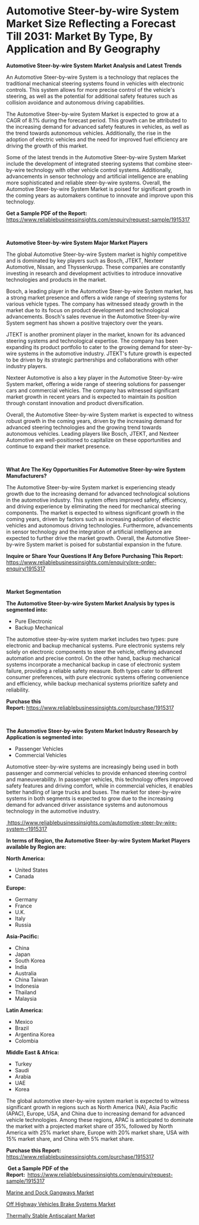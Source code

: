 <p><h1>Automotive Steer-by-wire System Market Size Reflecting a Forecast Till 2031: Market By Type, By Application and By Geography</h1></p><p><strong>Automotive Steer-by-wire System Market Analysis and Latest Trends</strong></p>
<p><p>An Automotive Steer-by-wire System is a technology that replaces the traditional mechanical steering systems found in vehicles with electronic controls. This system allows for more precise control of the vehicle's steering, as well as the potential for additional safety features such as collision avoidance and autonomous driving capabilities.</p><p>The Automotive Steer-by-wire System Market is expected to grow at a CAGR of 8.1% during the forecast period. This growth can be attributed to the increasing demand for advanced safety features in vehicles, as well as the trend towards autonomous vehicles. Additionally, the rise in the adoption of electric vehicles and the need for improved fuel efficiency are driving the growth of this market.</p><p>Some of the latest trends in the Automotive Steer-by-wire System Market include the development of integrated steering systems that combine steer-by-wire technology with other vehicle control systems. Additionally, advancements in sensor technology and artificial intelligence are enabling more sophisticated and reliable steer-by-wire systems. Overall, the Automotive Steer-by-wire System Market is poised for significant growth in the coming years as automakers continue to innovate and improve upon this technology.</p></p>
<p><strong>Get a Sample PDF of the Report:&nbsp;</strong> <a href="https://www.reliablebusinessinsights.com/enquiry/request-sample/1915317">https://www.reliablebusinessinsights.com/enquiry/request-sample/1915317</a></p>
<p>&nbsp;</p>
<p><strong>Automotive Steer-by-wire System Major Market Players</strong></p>
<p><p>The global Automotive Steer-by-wire System market is highly competitive and is dominated by key players such as Bosch, JTEKT, Nexteer Automotive, Nissan, and Thyssenkrupp. These companies are constantly investing in research and development activities to introduce innovative technologies and products in the market.</p><p>Bosch, a leading player in the Automotive Steer-by-wire System market, has a strong market presence and offers a wide range of steering systems for various vehicle types. The company has witnessed steady growth in the market due to its focus on product development and technological advancements. Bosch's sales revenue in the Automotive Steer-by-wire System segment has shown a positive trajectory over the years.</p><p>JTEKT is another prominent player in the market, known for its advanced steering systems and technological expertise. The company has been expanding its product portfolio to cater to the growing demand for steer-by-wire systems in the automotive industry. JTEKT's future growth is expected to be driven by its strategic partnerships and collaborations with other industry players.</p><p>Nexteer Automotive is also a key player in the Automotive Steer-by-wire System market, offering a wide range of steering solutions for passenger cars and commercial vehicles. The company has witnessed significant market growth in recent years and is expected to maintain its position through constant innovation and product diversification.</p><p>Overall, the Automotive Steer-by-wire System market is expected to witness robust growth in the coming years, driven by the increasing demand for advanced steering technologies and the growing trend towards autonomous vehicles. Leading players like Bosch, JTEKT, and Nexteer Automotive are well-positioned to capitalize on these opportunities and continue to expand their market presence.</p></p>
<p>&nbsp;</p>
<p><strong>What Are The Key Opportunities For Automotive Steer-by-wire System Manufacturers?</strong></p>
<p><p>The Automotive Steer-by-wire System market is experiencing steady growth due to the increasing demand for advanced technological solutions in the automotive industry. This system offers improved safety, efficiency, and driving experience by eliminating the need for mechanical steering components. The market is expected to witness significant growth in the coming years, driven by factors such as increasing adoption of electric vehicles and autonomous driving technologies. Furthermore, advancements in sensor technology and the integration of artificial intelligence are expected to further drive the market growth. Overall, the Automotive Steer-by-wire System market is poised for substantial expansion in the future.</p></p>
<p><strong>Inquire or Share Your Questions If Any Before Purchasing This Report:</strong> <a href="https://www.reliablebusinessinsights.com/enquiry/pre-order-enquiry/1915317">https://www.reliablebusinessinsights.com/enquiry/pre-order-enquiry/1915317</a></p>
<p>&nbsp;</p>
<p><strong>Market Segmentation</strong></p>
<p><strong>The Automotive Steer-by-wire System Market Analysis by types is segmented into:</strong></p>
<p><ul><li>Pure Electronic</li><li>Backup Mechanical</li></ul></p>
<p><p>The automotive steer-by-wire system market includes two types: pure electronic and backup mechanical systems. Pure electronic systems rely solely on electronic components to steer the vehicle, offering advanced automation and precise control. On the other hand, backup mechanical systems incorporate a mechanical backup in case of electronic system failure, providing a reliable safety measure. Both types cater to different consumer preferences, with pure electronic systems offering convenience and efficiency, while backup mechanical systems prioritize safety and reliability.</p></p>
<p><strong>Purchase this Report:&nbsp;</strong><a href="https://www.reliablebusinessinsights.com/purchase/1915317">https://www.reliablebusinessinsights.com/purchase/1915317</a></p>
<p>&nbsp;</p>
<p><strong>The Automotive Steer-by-wire System Market Industry Research by Application is segmented into:</strong></p>
<p><ul><li>Passenger Vehicles</li><li>Commercial Vehicles</li></ul></p>
<p><p>Automotive steer-by-wire systems are increasingly being used in both passenger and commercial vehicles to provide enhanced steering control and maneuverability. In passenger vehicles, this technology offers improved safety features and driving comfort, while in commercial vehicles, it enables better handling of large trucks and buses. The market for steer-by-wire systems in both segments is expected to grow due to the increasing demand for advanced driver assistance systems and autonomous technology in the automotive industry.</p></p>
<p><a href="https://www.reliablebusinessinsights.com/automotive-steer-by-wire-system-r1915317">&nbsp;https://www.reliablebusinessinsights.com/automotive-steer-by-wire-system-r1915317</a></p>
<p><strong>In terms of Region, the Automotive Steer-by-wire System Market Players available by Region are:</strong></p>
<p>
    <p> <strong> North America: </strong>
        <ul>
            <li>United States</li>
            <li>Canada</li>
        </ul>
        </p> 
    <p> <strong> Europe: </strong>
        <ul>
            <li>Germany</li>
            <li>France</li>
            <li>U.K.</li>
            <li>Italy</li>
            <li>Russia</li>
        </ul>
        </p> 
    <p> <strong> Asia-Pacific: </strong>
        <ul>
            <li>China</li>
            <li>Japan</li>
            <li>South Korea</li>
            <li>India</li>
            <li>Australia</li>
            <li>China Taiwan</li>
            <li>Indonesia</li>
            <li>Thailand</li>
            <li>Malaysia</li>
        </ul>
        </p> 
    <p> <strong> Latin America: </strong>
        <ul>
            <li>Mexico</li>
            <li>Brazil</li>
            <li>Argentina Korea</li>
            <li>Colombia</li>
        </ul>
        </p> 
    <p> <strong> Middle East & Africa: </strong>
        <ul>
            <li>Turkey</li>
            <li>Saudi</li>
            <li>Arabia</li>
            <li>UAE</li>
            <li>Korea</li>
        </ul>
    </p>
    </p>
<p><p>The global automotive steer-by-wire system market is expected to witness significant growth in regions such as North America (NA), Asia Pacific (APAC), Europe, USA, and China due to increasing demand for advanced vehicle technologies. Among these regions, APAC is anticipated to dominate the market with a projected market share of 35%, followed by North America with 25% market share, Europe with 20% market share, USA with 15% market share, and China with 5% market share.</p></p>
<p><strong>Purchase this Report: </strong><a href="https://www.reliablebusinessinsights.com/purchase/1915317">https://www.reliablebusinessinsights.com/purchase/1915317</a></p>
<p>&nbsp;<strong>Get a Sample PDF of the Report:&nbsp;&nbsp;</strong><a href="https://www.reliablebusinessinsights.com/enquiry/request-sample/1915317">https://www.reliablebusinessinsights.com/enquiry/request-sample/1915317</a></p>
<p><strong></strong></p>
<p><p><a href="https://github.com/nusratjahan12006/Market-Research-Report-List-1/blob/main/marine-and-dock-gangways-market.md">Marine and Dock Gangways Market</a></p><p><a href="https://github.com/mdhefjumiah/Market-Research-Report-List-1/blob/main/off-highway-vehicles-brake-systems-market.md">Off Highway Vehicles Brake Systems Market</a></p><p><a href="https://github.com/wrwgzwbr35/Market-Research-Report-List-1/blob/main/thermally-stable-antiscalant-market.md">Thermally Stable Antiscalant Market</a></p></p>